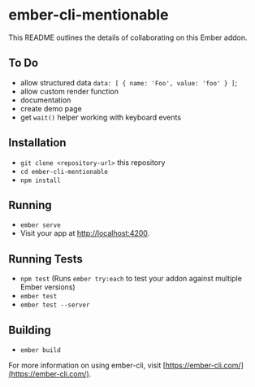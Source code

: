 # ember-cli-mentionable

This README outlines the details of collaborating on this Ember addon.

## To Do

* allow structured data `data: [ { name: 'Foo', value: 'foo' } ]`;
* allow custom render function
* documentation
* create demo page
* get `wait()` helper working with keyboard events

## Installation

* `git clone <repository-url>` this repository
* `cd ember-cli-mentionable`
* `npm install`

## Running

* `ember serve`
* Visit your app at [http://localhost:4200](http://localhost:4200).

## Running Tests

* `npm test` (Runs `ember try:each` to test your addon against multiple Ember versions)
* `ember test`
* `ember test --server`

## Building

* `ember build`

For more information on using ember-cli, visit [https://ember-cli.com/](https://ember-cli.com/).
